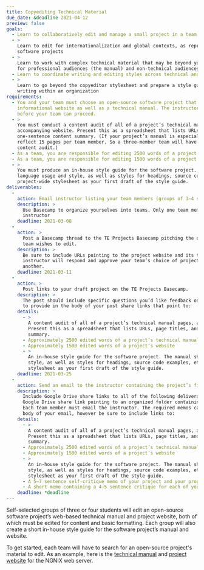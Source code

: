 ```yaml
---
title: Copyediting Technical Material
due_date: &deadline 2021-04-12
preview: false
goals:
  - Learn to collaboratively edit and manage a small project in a team setting
  - >
    Learn to edit for internationalization and global contexts, as represented by open-source
    software projects
  - >
    Learn to work with complex technical material that may be beyond your comprehension, and edit it
    for professional audiences (the manual) and non-technical audiences (the promotional website)
  - Learn to coordinate writing and editing styles across technical and promotional materials
  - >
    Learn to go beyond the copyeditor stylesheet and prepare a style guide to be used for future
    writing within an organization
requirements:
  - You and your team must choose an open-source software project that has both a promotional or
    informational website as well as a technical manual. The instructor must approve your project
    before your team can proceed.
  - >
    You must conduct a content audit of all of a project’s technical manual pages, and its
    accompanying website. Present this as a spreadsheet that lists URLs, page titles, and a
    one-sentence content summary. (If your project’s manual is especially large, your audit should
    reflect 15 pages per team member. So a three-member team will have 45 pages listed in the
    content audit.)
  - As a team, you are responsible for editing 2500 words of a project’s technical manual
  - As a team, you are responsible for editing 1500 words of a project’s website
  - >
    You must produce an in-house style guide for the software project. The manual should cover
    language usage and style, as well as styles for headings, source code examples, etc. Use your
    project-wide stylesheet as your first draft of the style guide.
deliverables:
  -
    action: Email instructor listing your team members (groups of 3–4 students).
    description: >
      Use Basecamp to organize yourselves into teams. Only one team member needs to email the
      instructor
    deadline: 2021-03-08
  -
    action: >
      Post a Basecamp thread to the TE Projects Basecamp pitching the open-source project your
      team wishes to edit.
    description: >
      Be sure to include URLs pointing to the project website and its technical manual. The
      instructor will respond and approve your team’s choice of project, or urge you to find
      another.
    deadline: 2021-03-11
  -
    action: >
      Post links to your draft project on the TE Projects Basecamp.
    description: >
      The post should include specific questions you’d like feedback on from the instructor. Be sure
      to provide in the body of your post share links that point to:
    details:
      - >
        A content audit of all of a project’s technical manual pages, and its accompanying website.
        Present this as a spreadsheet that lists URLs, page titles, and a one-sentence content
        summary.
      - Approximately 2500 edited words of a project’s technical manual
      - Approximately 1500 edited words of a project’s website
      - >
        An in-house style guide for the software project. The manual should cover language usage and
        style, as well as styles for headings, source code examples, etc. Use your project-wide
        stylesheet as your first draft of the style guide.
    deadline: 2021-03-25
  -
    action: Send an email to the instructor containing the project’s final deliverables.
    description: >
      Include Google Drive share links to all of the following deliverables, or better yet, a single
      Google Drive share link pointing to an organized folder containing all of the deliverables.
      Each team member must email the instructor. The required memos can be written right in the
      body of your email, however be sure to include links to:
    details:
      - >
        A content audit of all of a project’s technical manual pages, and its accompanying website.
        Present this as a spreadsheet that lists URLs, page titles, and a one-sentence content
        summary.
      - Approximately 2500 edited words of a project’s technical manual
      - Approximately 1500 edited words of a project’s website
      - >
        An in-house style guide for the software project. The manual should cover language usage and
        style, as well as styles for headings, source code examples, etc. Use your project-wide
        stylesheet as your first draft of the style guide.
      - A 5–7 sentence self-critique memo of your project and your progress in class to this point
      - A short memo containing a 4–5 sentence critique for each of your group members
    deadline: *deadline
---
```


Self-selected groups of three or four students will edit an open-source software project’s
web-based technical manual and project website, both of which must be edited for content and basic
formatting. Each group will also create a short in-house style guide for the software project’s
manual and website.

To get started, each team will have to search for an open-source project's material to edit. As an
example, here is the [technical manual](https://nginx.org/en/docs/) and
[project website](https://www.nginx.com) for the NGNIX web server.
